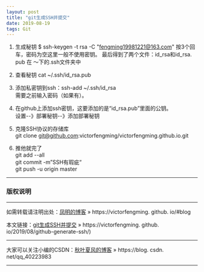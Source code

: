 ```yaml
---
layout: post
title: "git生成SSH并提交"
date: 2019-08-19 
tags: Git  
---
```


1. 生成秘钥
$ ssh-keygen -t rsa -C "fengming19981221@163.com"
按3个回车，密码为空这里一般不使用密钥。
最后得到了两个文件：id_rsa和id_rsa. pub 在 ～下的.ssh文件夹中
 
2. 查看秘钥
cat ~/.ssh/id_rsa.pub  

2. 添加私密钥到ssh：ssh-add ~/.ssh/id_rsa  
需要之前输入密码（如果有）。
 
3. 在github上添加ssh密钥，这要添加的是“id_rsa.pub”里面的公钥。  
设置--》部署秘钥--》添加部署秘钥

4. 克隆SSH协议的存储库  
git clone git@github.com:victorfengming/victorfengming.github.io.git

5. 推他就完了  
git add --all  
git commit -m”SSH有瑕疵“  
git push -u origin master  


***
### 版权说明

***
如需转载请注明出处：[凤明的博客](https://victorfengming.github.io/#blog) » https://victorfengming. github. io/#blog

本文链接：[git生成SSH并提交](https://victorfengming.github.io/2019/08/github-generate-ssh/) » https://victorfengming. github. io/2019/08/github-generate-ssh/)

***
大家可以关注小编的CSDN：[秋叶夏风的博客](https://blog.csdn.net/qq_40223983) » https://blog. csdn. net/qq_40223983

***